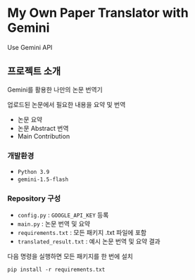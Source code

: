 # My Own Paper Translator with Gemini
Use Gemini API

## 프로젝트 소개
Gemini를 활용한 나만의 논문 번역기

업로드된 논문에서 필요한 내용을 요약 및 번역
- 논문 요약
- 논문 Abstract 번역
- Main Contribution

### 개발환경
- `Python 3.9`
- `gemini-1.5-flash`

### Repository 구성
- `config.py` : `GOOGLE_API_KEY` 등록
- `main.py` : 논문 번역 및 요약
- `requirements.txt` : 모든 패키지 .txt 파일에 포함
- `translated_result.txt` : 예시 논문 번역 및 요약 결과


다음 명령을 실행하면 모든 패키지를 한 번에 설치
    
    pip install -r requirements.txt
